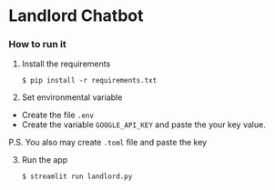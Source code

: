 # Landlord Chatbot

### How to run it 

1. Install the requirements

   ```
   $ pip install -r requirements.txt
   ```
2. Set environmental variable
  - Create the file `.env`
  - Create the variable `GOOGLE_API_KEY` and paste the your key value.

   P.S. You also may create `.toml` file and paste the key

3. Run the app

   ```
   $ streamlit run landlord.py
   ```
